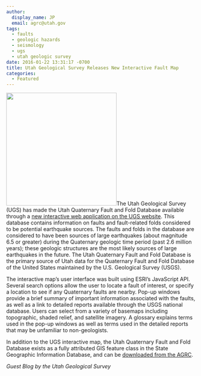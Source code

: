 ```yaml
---
author:
  display_name: JP
  email: agrc@utah.gov
tags:
  - faults
  - geologic hazards
  - seismology
  - ugs
  - utah geologic survey
date: 2016-01-22 13:31:17 -0700
title: Utah Geological Survey Releases New Interactive Fault Map
categories:
  - Featured
---
```

<p><a href="{{ "/downloads/FaultsWebApp.png" | prepend: site.baseurl }}"><img src="{{ "/images/FaultsWebApp-293x300.png" | prepend: site.baseurl }}" alt="" title="FaultsWebApp" width="293" height="300" class="inline-text-right" /></a>The Utah Geological Survey (UGS) has made the Utah Quaternary Fault and Fold Database available through a <a href="https://geology.utah.gov/resources/data-databases/qfaults">new interactive web application on the UGS website</a>. This database contains information on faults and fault-related folds considered to be potential earthquake sources. The faults and folds in the database are considered to have been sources of large earthquakes (about magnitude 6.5 or greater) during the Quaternary geologic time period (past 2.6 million years); these geologic structures are the most likely sources of large earthquakes in the future. The Utah Quaternary Fault and Fold Database is the primary source of Utah data for the Quaternary Fault and Fold Database of the United States maintained by the U.S. Geological Survey (USGS).</p>
<p>The interactive map’s user interface was built using ESRI’s JavaScript API. Several search options allow the user to locate a fault of interest, or specify a location to see if any Quaternary faults are nearby. Pop-up windows provide a brief summary of important information associated with the faults, as well as a link to detailed reports available through the USGS national database. Users can select from a variety of basemaps including topographic, shaded relief, and satellite imagery. A glossary explains terms used in the pop-up windows as well as terms used in the detailed reports that may be unfamiliar to non-geologists.</p>
<p>In addition to the UGS interactive map, the Utah Quaternary Fault and Fold Database exists as a fully attributed GIS feature class in the State Geographic Information Database, and can be <a href="{{ "/data/geoscience/quaternary-faults" | prepend: site.baseurl }}">downloaded from the AGRC</a>.</p>
<p><em>Guest Blog by the Utah Geological Survey</p>
 